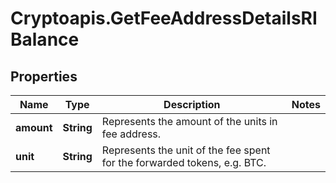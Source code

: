 # Cryptoapis.GetFeeAddressDetailsRIBalance

## Properties

Name | Type | Description | Notes
------------ | ------------- | ------------- | -------------
**amount** | **String** | Represents the amount of the units in fee address. | 
**unit** | **String** | Represents the unit of the fee spent for the forwarded tokens, e.g. BTC. | 


